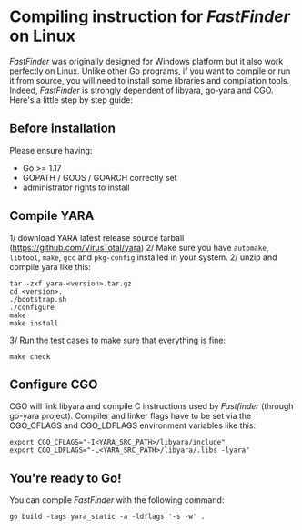 # Compiling instruction for _FastFinder_ on Linux

_FastFinder_ was originally designed for Windows platform but it also work perfectly on Linux. Unlike  other Go programs, if you want to compile or run it from source, you will need to install some libraries and compilation tools. Indeed, _FastFinder_ is strongly dependent of libyara, go-yara and CGO. Here's a little step by step guide: 

## Before installation

Please ensure having:
* Go >= 1.17
* GOPATH / GOOS / GOARCH correctly set 
* administrator rights to install 

## Compile YARA

1/ download YARA latest release source tarball (https://github.com/VirusTotal/yara)
2/ Make sure you have `automake`, `libtool`, `make`, `gcc` and `pkg-config` installed in your system. 
2/ unzip and compile yara like this: 
```
tar -zxf yara-<version>.tar.gz
cd <version>.
./bootstrap.sh
./configure
make
make install
```
3/ Run the test cases to make sure that everything is fine:
```
make check
```

## Configure CGO
CGO will link libyara and compile C instructions used by _Fastfinder_ (through go-yara project). Compiler and linker flags have to be set via the CGO_CFLAGS and CGO_LDFLAGS environment variables like this:
```
export CGO_CFLAGS="-I<YARA_SRC_PATH>/libyara/include"
export CGO_LDFLAGS="-L<YARA_SRC_PATH>/libyara/.libs -lyara"
```

## You're ready to Go!
You can compile _FastFinder_ with the following command:
```
go build -tags yara_static -a -ldflags '-s -w' .
```
